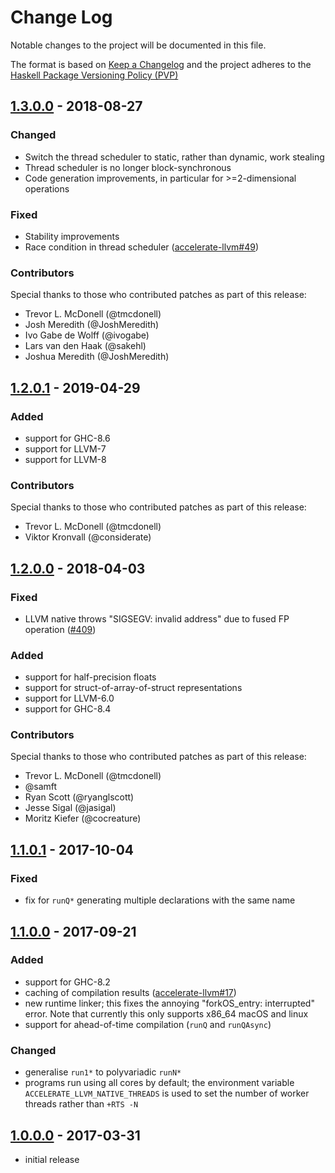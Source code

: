 # Change Log

Notable changes to the project will be documented in this file.

The format is based on [Keep a Changelog](http://keepachangelog.com/) and the
project adheres to the [Haskell Package Versioning
Policy (PVP)](https://pvp.haskell.org)


## [1.3.0.0] - 2018-08-27
### Changed
  * Switch the thread scheduler to static, rather than dynamic, work stealing
  * Thread scheduler is no longer block-synchronous
  * Code generation improvements, in particular for >=2-dimensional operations

### Fixed
  * Stability improvements
  * Race condition in thread scheduler ([accelerate-llvm#49])
 
### Contributors

Special thanks to those who contributed patches as part of this release:

  * Trevor L. McDonell (@tmcdonell)
  * Josh Meredith (@JoshMeredith)
  * Ivo Gabe de Wolff (@ivogabe)
  * Lars van den Haak (@sakehl)
  * Joshua Meredith (@JoshMeredith)
 

## [1.2.0.1] - 2019-04-29
### Added
 * support for GHC-8.6
 * support for LLVM-7
 * support for LLVM-8

### Contributors

Special thanks to those who contributed patches as part of this release:

 * Trevor L. McDonell (@tmcdonell)
 * Viktor Kronvall (@considerate)


## [1.2.0.0] - 2018-04-03
### Fixed
  * LLVM native throws "SIGSEGV: invalid address" due to fused FP operation ([#409])

### Added
  * support for half-precision floats
  * support for struct-of-array-of-struct representations
  * support for LLVM-6.0
  * support for GHC-8.4

### Contributors

Special thanks to those who contributed patches as part of this release:

  * Trevor L. McDonell (@tmcdonell)
  * @samft
  * Ryan Scott (@ryanglscott)
  * Jesse Sigal (@jasigal)
  * Moritz Kiefer (@cocreature)


## [1.1.0.1] - 2017-10-04
### Fixed
  * fix for `runQ*` generating multiple declarations with the same name


## [1.1.0.0] - 2017-09-21
### Added
  * support for GHC-8.2
  * caching of compilation results ([accelerate-llvm#17])
  * new runtime linker; this fixes the annoying "forkOS_entry: interrupted" error. Note that currently this only supports x86_64 macOS and linux
  * support for ahead-of-time compilation (`runQ` and `runQAsync`)

### Changed
  * generalise `run1*` to polyvariadic `runN*`
  * programs run using all cores by default; the environment variable
    `ACCELERATE_LLVM_NATIVE_THREADS` is used to set the number of worker threads
    rather than `+RTS -N`


## [1.0.0.0] - 2017-03-31
  * initial release


[1.3.0.0]:              https://github.com/AccelerateHS/accelerate-llvm/compare/v1.2.0.1...v1.3.0.0
[1.2.0.1]:              https://github.com/AccelerateHS/accelerate-llvm/compare/v1.2.0.0...v1.2.0.1
[1.2.0.0]:              https://github.com/AccelerateHS/accelerate-llvm/compare/1.1.0.1-native...1.2.0.0
[1.1.0.1]:              https://github.com/AccelerateHS/accelerate-llvm/compare/1.1.0.0...1.1.0.1-native
[1.1.0.0]:              https://github.com/AccelerateHS/accelerate-llvm/compare/1.0.0.0...1.1.0.0
[1.0.0.0]:              https://github.com/AccelerateHS/accelerate-llvm/compare/be7f91295f77434b2103c70aa1cabb6a4f2b09a8...1.0.0.0

[#409]:                 https://github.com/AccelerateHS/accelerate/issues/409
[accelerate-llvm#17]:   https://github.com/AccelerateHS/accelerate-llvm/issues/17
[accelerate-llvm#49]:   https://github.com/AccelerateHS/accelerate-llvm/pull/49

